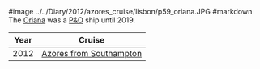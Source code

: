 #image ../../Diary/2012/azores_cruise/lisbon/p59_oriana.JPG
#markdown
The [Oriana](https://www.pocruises.com/cruise-ships/oriana) was a [P&O](P&O)
ship until 2019.

|Year|Cruise|
|-|-|
|2012|[Azores from Southampton](2012/azores_cruise/oriana)|
